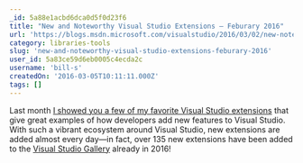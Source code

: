 ```yaml
---
_id: 5a88e1acbd6dca0d5f0d23f6
title: "New and Noteworthy Visual Studio Extensions – Feburary 2016"
url: 'https://blogs.msdn.microsoft.com/visualstudio/2016/03/02/new-noteworthy-visual-studio-extensions-feburary-2016/'
category: libraries-tools
slug: 'new-and-noteworthy-visual-studio-extensions-feburary-2016'
user_id: 5a83ce59d6eb0005c4ecda2c
username: 'bill-s'
createdOn: '2016-03-05T10:11:11.000Z'
tags: []
---
```


Last month <a href="https://blogs.msdn.microsoft.com/visualstudio/2016/02/11/find-your-favorite-visual-studio-extension/">I showed you a few of my favorite Visual Studio extensions</a> that give great examples of how developers add new features to Visual Studio. With such a vibrant ecosystem around Visual Studio, new extensions are added almost every day—in fact, over 135 new extensions have been added to the <a href="https://microsoft.sharepoint.com/teams/dd_vsblog/Blog%20Post%20Drafts/visualstudiogallery.msdn.microsoft.com">Visual Studio Gallery</a> already in 2016!
